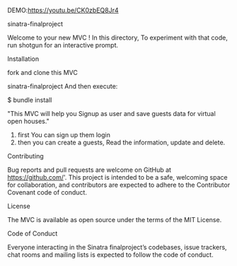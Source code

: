 

DEMO:https://youtu.be/CK0zbEQ8Jr4


sinatra-finalproject

Welcome to your new MVC ! In this directory,  To experiment with that code, run shotgun for an interactive prompt.

Installation

fork and clone this MVC

sinatra-finalproject
And then execute:

$ bundle install



  "This MVC will help you Signup as user and save guests data for virtual open houses."
  1) first You can sign up them login 
  2) then you can create a guests, Read the information, update and delete.




Contributing

Bug reports and pull requests are welcome on GitHub at https://github.com/'. This project is intended to be a safe, welcoming space for collaboration, and contributors are expected to adhere to the Contributor Covenant code of conduct.

License

The MVC is available as open source under the terms of the MIT License.

Code of Conduct

Everyone interacting in the Sinatra finalproject’s codebases, issue trackers, chat rooms and mailing lists is expected to follow the code of conduct.

